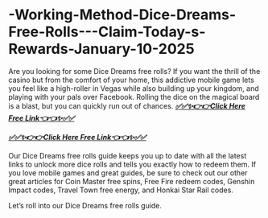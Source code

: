 # -Working-Method-Dice-Dreams-Free-Rolls---Claim-Today-s-Rewards-January-10-2025

Are you looking for some Dice Dreams free rolls? If you want the thrill of the casino but from the comfort of your home, this addictive mobile game lets you feel like a high-roller in Vegas while also building up your kingdom, and playing with your pals over Facebook. Rolling the dice on the magical board is a blast, but you can quickly run out of chances.
***[✅✅✨👉👉Click Here Free Link👈👈✨✅✅](https://rivanhub.com/dice-dreams)***


***[✅✅✨👉👉Click Here Free Link👈👈✨✅✅](https://rivanhub.com/dice-dreams)***


Our Dice Dreams free rolls guide keeps you up to date with all the latest links to unlock more dice rolls and tells you exactly how to redeem them. If you love mobile games and great guides, be sure to check out our other great articles for Coin Master free spins, Free Fire redeem codes, Genshin Impact codes, Travel Town free energy, and Honkai Star Rail codes.

Let’s roll into our Dice Dreams free rolls guide.
